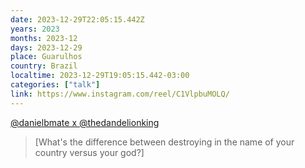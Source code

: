 ```yaml
---
date: 2023-12-29T22:05:15.442Z
years: 2023
months: 2023-12
days: 2023-12-29
place: Guarulhos
country: Brazil
localtime: 2023-12-29T19:05:15.442-03:00
categories: ["talk"]
link: https://www.instagram.com/reel/C1VlpbuMOLQ/
---
```

[@danielbmate x @thedandelionking](https://www.instagram.com/reel/C1VlpbuMOLQ/)

> [What's the difference between destroying in the name of your country versus your god?]
